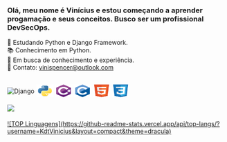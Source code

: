 ### Olá, meu nome é Vinícius e estou começando a aprender progamação e seus conceitos. Busco ser um profissional DevSecOps.
💭 Estudando Python e Django Framework. <br>
📚 Conhecimento em Python. <br>
🎴 Em busca de conhecimento e experiência. <br>
📢 Contato: vinispencer@outlook.com <br>

<div style="display: inline_block"><br>
  <img align="center" alt="Django" height="33,6" width="74" src="https://static.djangoproject.com/img/logos/django-logo-negative.1d528e2cb5fb.png">
  <img align="center" alt="Vinicius-Python" height="30" width="40" src="https://raw.githubusercontent.com/devicons/devicon/master/icons/python/python-original.svg">
  <img align="center" alt="Vinicius-Csharp" height="30" width="40" src="https://raw.githubusercontent.com/devicons/devicon/master/icons/csharp/csharp-original.svg">
  <img align="center" alt="Vinicius-Csharp" height="30" width="40" src="https://raw.githubusercontent.com/devicons/devicon/master/icons/c/c-original.svg">
  <img align="center" alt="Vinicius-Python" height="30" width="40" src="https://raw.githubusercontent.com/devicons/devicon/master/icons/html5/html5-original.svg">
  <img align="center" alt="Vinicius-Python" height="30" width="40" src="https://raw.githubusercontent.com/devicons/devicon/master/icons/css3/css3-original.svg">
</div>
<br/>
<div align="left">
  <a href="https://github.com/KdtVinicius">
  <img height="180em" src="https://github-readme-stats.vercel.app/api?username=KdtVinicius&show_icons=true&theme=dark&include_all_commits=true&count_private=true"/>
</div>
  
<br/>
  
<div>
  ![TOP Linguagens](https://github-readme-stats.vercel.app/api/top-langs/?username=KdtVinicius&layout=compact&theme=dracula)
</div>
 

<!--
<div>
  ![Snake animation](https://github.com/KdtVinicius/KdtVinicius/blob/output/github-contribution-grid-snake.svg)
  
</div>
-->
